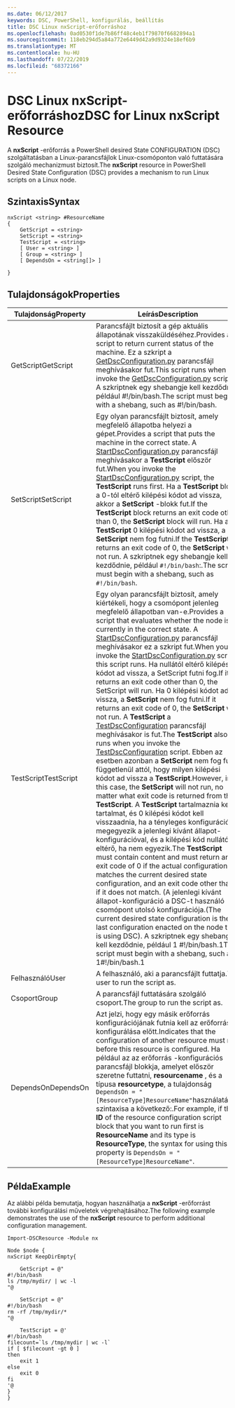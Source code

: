 ```yaml
---
ms.date: 06/12/2017
keywords: DSC, PowerShell, konfigurálás, beállítás
title: DSC Linux nxScript-erőforráshoz
ms.openlocfilehash: 0ad0530f1de7b86ff48c4eb1f79870f6682894a1
ms.sourcegitcommit: 118eb294d5a84a772e6449d42a9d9324e18ef6b9
ms.translationtype: MT
ms.contentlocale: hu-HU
ms.lasthandoff: 07/22/2019
ms.locfileid: "68372166"
---
```

# <a name="dsc-for-linux-nxscript-resource"></a><span data-ttu-id="7e80d-103">DSC Linux nxScript-erőforráshoz</span><span class="sxs-lookup"><span data-stu-id="7e80d-103">DSC for Linux nxScript Resource</span></span>

<span data-ttu-id="7e80d-104">A **nxScript** -erőforrás a PowerShell desired State CONFIGURATION (DSC) szolgáltatásban a Linux-parancsfájlok Linux-csomóponton való futtatására szolgáló mechanizmust biztosít.</span><span class="sxs-lookup"><span data-stu-id="7e80d-104">The **nxScript** resource in PowerShell Desired State Configuration (DSC) provides a mechanism to run Linux scripts on a Linux node.</span></span>

## <a name="syntax"></a><span data-ttu-id="7e80d-105">Szintaxis</span><span class="sxs-lookup"><span data-stu-id="7e80d-105">Syntax</span></span>

```
nxScript <string> #ResourceName
{
    GetScript = <string>
    SetScript = <string>
    TestScript = <string>
    [ User = <string> ]
    [ Group = <string> ]
    [ DependsOn = <string[]> ]

}
```

## <a name="properties"></a><span data-ttu-id="7e80d-106">Tulajdonságok</span><span class="sxs-lookup"><span data-stu-id="7e80d-106">Properties</span></span>

|  <span data-ttu-id="7e80d-107">Tulajdonság</span><span class="sxs-lookup"><span data-stu-id="7e80d-107">Property</span></span> |  <span data-ttu-id="7e80d-108">Leírás</span><span class="sxs-lookup"><span data-stu-id="7e80d-108">Description</span></span> |
|---|---|
| <span data-ttu-id="7e80d-109">GetScript</span><span class="sxs-lookup"><span data-stu-id="7e80d-109">GetScript</span></span>| <span data-ttu-id="7e80d-110">Parancsfájlt biztosít a gép aktuális állapotának visszaküldéséhez.</span><span class="sxs-lookup"><span data-stu-id="7e80d-110">Provides a script to return current status of the machine.</span></span>  <span data-ttu-id="7e80d-111">Ez a szkript a [GetDscConfiguration.py](https://github.com/Microsoft/PowerShell-DSC-for-Linux#performing-dsc-operations-from-the-linux-computer) parancsfájl meghívásakor fut.</span><span class="sxs-lookup"><span data-stu-id="7e80d-111">This script runs when you invoke the [GetDscConfiguration.py](https://github.com/Microsoft/PowerShell-DSC-for-Linux#performing-dsc-operations-from-the-linux-computer) script.</span></span> <span data-ttu-id="7e80d-112">A szkriptnek egy shebangje kell kezdődnie, például #!/bin/bash.</span><span class="sxs-lookup"><span data-stu-id="7e80d-112">The script must begin with a shebang, such as #!/bin/bash.</span></span>|
| <span data-ttu-id="7e80d-113">SetScript</span><span class="sxs-lookup"><span data-stu-id="7e80d-113">SetScript</span></span>| <span data-ttu-id="7e80d-114">Egy olyan parancsfájlt biztosít, amely megfelelő állapotba helyezi a gépet.</span><span class="sxs-lookup"><span data-stu-id="7e80d-114">Provides a script that puts the machine in the correct state.</span></span> <span data-ttu-id="7e80d-115">A [StartDscConfiguration.py](https://github.com/Microsoft/PowerShell-DSC-for-Linux#performing-dsc-operations-from-the-linux-computer) parancsfájl meghívásakor a **TestScript** először fut.</span><span class="sxs-lookup"><span data-stu-id="7e80d-115">When you invoke the [StartDscConfiguration.py](https://github.com/Microsoft/PowerShell-DSC-for-Linux#performing-dsc-operations-from-the-linux-computer) script, the **TestScript** runs first.</span></span> <span data-ttu-id="7e80d-116">Ha a **TestScript** blokk a 0-tól eltérő kilépési kódot ad vissza, akkor a **SetScript** -blokk fut.</span><span class="sxs-lookup"><span data-stu-id="7e80d-116">If the **TestScript** block returns an exit code other than 0, the **SetScript** block will run.</span></span> <span data-ttu-id="7e80d-117">Ha a **TestScript** 0 kilépési kódot ad vissza, a **SetScript** nem fog futni.</span><span class="sxs-lookup"><span data-stu-id="7e80d-117">If the **TestScript** returns an exit code of 0, the **SetScript** will not run.</span></span> <span data-ttu-id="7e80d-118">A szkriptnek egy shebangje kell kezdődnie, például `#!/bin/bash`:.</span><span class="sxs-lookup"><span data-stu-id="7e80d-118">The script must begin with a shebang, such as `#!/bin/bash`.</span></span>|
| <span data-ttu-id="7e80d-119">TestScript</span><span class="sxs-lookup"><span data-stu-id="7e80d-119">TestScript</span></span>| <span data-ttu-id="7e80d-120">Egy olyan parancsfájlt biztosít, amely kiértékeli, hogy a csomópont jelenleg megfelelő állapotban van-e.</span><span class="sxs-lookup"><span data-stu-id="7e80d-120">Provides a script that evaluates whether the node is currently in the correct state.</span></span> <span data-ttu-id="7e80d-121">A [StartDscConfiguration.py](https://github.com/Microsoft/PowerShell-DSC-for-Linux#performing-dsc-operations-from-the-linux-computer) parancsfájl meghívásakor ez a szkript fut.</span><span class="sxs-lookup"><span data-stu-id="7e80d-121">When you invoke the [StartDscConfiguration.py](https://github.com/Microsoft/PowerShell-DSC-for-Linux#performing-dsc-operations-from-the-linux-computer) script, this script runs.</span></span> <span data-ttu-id="7e80d-122">Ha nullától eltérő kilépési kódot ad vissza, a SetScript futni fog.</span><span class="sxs-lookup"><span data-stu-id="7e80d-122">If it returns an exit code other than 0, the SetScript will run.</span></span> <span data-ttu-id="7e80d-123">Ha 0 kilépési kódot ad vissza, a **SetScript** nem fog futni.</span><span class="sxs-lookup"><span data-stu-id="7e80d-123">If it returns an exit code of 0, the **SetScript** will not run.</span></span> <span data-ttu-id="7e80d-124">A **TestScript** a [TestDscConfiguration](https://github.com/Microsoft/PowerShell-DSC-for-Linux#performing-dsc-operations-from-the-linux-computer) parancsfájl meghívásakor is fut.</span><span class="sxs-lookup"><span data-stu-id="7e80d-124">The **TestScript** also runs when you invoke the [TestDscConfiguration](https://github.com/Microsoft/PowerShell-DSC-for-Linux#performing-dsc-operations-from-the-linux-computer) script.</span></span> <span data-ttu-id="7e80d-125">Ebben az esetben azonban a **SetScript** nem fog futni, függetlenül attól, hogy milyen kilépési kódot ad vissza a **TestScript**.</span><span class="sxs-lookup"><span data-stu-id="7e80d-125">However, in this case, the **SetScript** will not run, no matter what exit code is returned from the **TestScript**.</span></span> <span data-ttu-id="7e80d-126">A **TestScript** tartalmaznia kell a tartalmat, és 0 kilépési kódot kell visszaadnia, ha a tényleges konfiguráció megegyezik a jelenlegi kívánt állapot-konfigurációval, és a kilépési kód nullától eltérő, ha nem egyezik.</span><span class="sxs-lookup"><span data-stu-id="7e80d-126">The **TestScript** must contain content and must return an exit code of 0 if the actual configuration matches the current desired state configuration, and an exit code other than 0 if it does not match.</span></span> <span data-ttu-id="7e80d-127">(A jelenlegi kívánt állapot-konfiguráció a DSC-t használó csomópont utolsó konfigurációja.</span><span class="sxs-lookup"><span data-stu-id="7e80d-127">(The current desired state configuration is the last configuration enacted on the node that is using DSC).</span></span> <span data-ttu-id="7e80d-128">A szkriptnek egy shebangje kell kezdődnie, például 1 #!/bin/bash.1</span><span class="sxs-lookup"><span data-stu-id="7e80d-128">The script must begin with a shebang, such as 1#!/bin/bash.1</span></span>|
| <span data-ttu-id="7e80d-129">Felhasználó</span><span class="sxs-lookup"><span data-stu-id="7e80d-129">User</span></span>| <span data-ttu-id="7e80d-130">A felhasználó, aki a parancsfájlt futtatja.</span><span class="sxs-lookup"><span data-stu-id="7e80d-130">The user to run the script as.</span></span>|
| <span data-ttu-id="7e80d-131">Csoport</span><span class="sxs-lookup"><span data-stu-id="7e80d-131">Group</span></span>| <span data-ttu-id="7e80d-132">A parancsfájl futtatására szolgáló csoport.</span><span class="sxs-lookup"><span data-stu-id="7e80d-132">The group to run the script as.</span></span>|
| <span data-ttu-id="7e80d-133">DependsOn</span><span class="sxs-lookup"><span data-stu-id="7e80d-133">DependsOn</span></span> | <span data-ttu-id="7e80d-134">Azt jelzi, hogy egy másik erőforrás konfigurációjának futnia kell az erőforrás konfigurálása előtt.</span><span class="sxs-lookup"><span data-stu-id="7e80d-134">Indicates that the configuration of another resource must run before this resource is configured.</span></span> <span data-ttu-id="7e80d-135">Ha például az az erőforrás  -konfigurációs parancsfájl blokkja, amelyet először szeretne futtatni, **resourcename** , és a típusa **resourcetype**, a tulajdonság `DependsOn = "[ResourceType]ResourceName"`használatának szintaxisa a következő:.</span><span class="sxs-lookup"><span data-stu-id="7e80d-135">For example, if the **ID** of the resource configuration script block that you want to run first is **ResourceName** and its type is **ResourceType**, the syntax for using this property is `DependsOn = "[ResourceType]ResourceName"`.</span></span>|

## <a name="example"></a><span data-ttu-id="7e80d-136">Példa</span><span class="sxs-lookup"><span data-stu-id="7e80d-136">Example</span></span>

<span data-ttu-id="7e80d-137">Az alábbi példa bemutatja, hogyan használhatja a **nxScript** -erőforrást további konfigurálási műveletek végrehajtásához.</span><span class="sxs-lookup"><span data-stu-id="7e80d-137">The following example demonstrates the use of the **nxScript** resource to perform additional configuration management.</span></span>

```
Import-DSCResource -Module nx

Node $node {
nxScript KeepDirEmpty{

    GetScript = @"
#!/bin/bash
ls /tmp/mydir/ | wc -l
"@

    SetScript = @"
#!/bin/bash
rm -rf /tmp/mydir/*
"@

    TestScript = @'
#!/bin/bash
filecount=`ls /tmp/mydir | wc -l`
if [ $filecount -gt 0 ]
then
    exit 1
else
    exit 0
fi
'@
}
}
```
